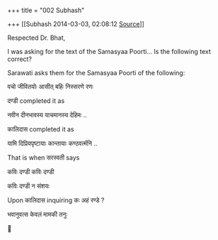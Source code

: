+++
title = "002 Subhash"

+++
[[Subhash	2014-03-03, 02:08:12 [Source](https://groups.google.com/g/samskrita/c/4z0MVEZcIpY)]]



Respected Dr. Bhat,  
  
I was asking for the text of the Samasyaa Poorti... Is the following text correct?  
  
Sarawati asks them for the Samasyaa Poorti of the following:  
  
वचो जीवितयोः आसीत् बहिः निस्सरणे रणः  

दण्डी completed it as  

नवीन दीनभावस्य याचमानस्य देहिमः ..  

कालिदास completed it as  

यामि दिप्रियपृष्टायाः कान्तायाः कण्ठवर्त्मनि ..  

That is when सरस्वती says  

कविः दण्डी कविः दण्डी

कविः दण्डी न संशयः  

Upon कालिदास inquiring कः अहं रण्डे ?  

भवानुवत्स केवलं मामकी तनुः  



